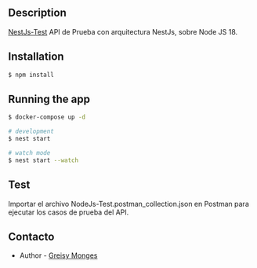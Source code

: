 ## Description

[NestJs-Test](https://github.com/greisymonges/nodejs-test) API de Prueba con arquitectura NestJs, sobre Node JS 18.

## Installation

```bash
$ npm install
```

## Running the app

```bash
$ docker-compose up -d

# development
$ nest start

# watch mode
$ nest start --watch
```

## Test

Importar el archivo NodeJs-Test.postman_collection.json en Postman para ejecutar los casos de prueba del API.

## Contacto

- Author - [Greisy Monges](https://www.linkedin.com/in/greisymonges/)
